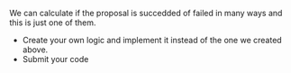 We can calculate if the proposal is succedded of failed in many ways and this is just one of them. 
- Create your own logic and implement it instead of the one we created above.
- Submit your code
